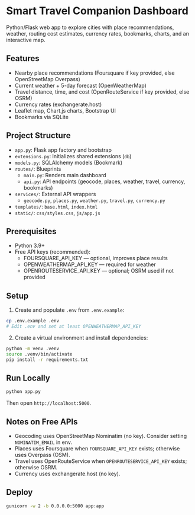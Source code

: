 # Smart Travel Companion Dashboard

Python/Flask web app to explore cities with place recommendations, weather, routing cost estimates, currency rates, bookmarks, charts, and an interactive map.

## Features
- Nearby place recommendations (Foursquare if key provided, else OpenStreetMap Overpass)
- Current weather + 5-day forecast (OpenWeatherMap)
- Travel distance, time, and cost (OpenRouteService if key provided, else OSRM)
- Currency rates (exchangerate.host)
- Leaflet map, Chart.js charts, Bootstrap UI
- Bookmarks via SQLite

## Project Structure
- `app.py`: Flask app factory and bootstrap
- `extensions.py`: Initializes shared extensions (`db`)
- `models.py`: SQLAlchemy models (Bookmark)
- `routes/`: Blueprints
  - `main.py`: Renders main dashboard
  - `api.py`: API endpoints (geocode, places, weather, travel, currency, bookmarks)
- `services/`: External API wrappers
  - `geocode.py`, `places.py`, `weather.py`, `travel.py`, `currency.py`
- `templates/`: `base.html`, `index.html`
- `static/`: `css/styles.css`, `js/app.js`

## Prerequisites
- Python 3.9+
- Free API keys (recommended):
  - FOURSQUARE_API_KEY — optional, improves place results
  - OPENWEATHERMAP_API_KEY — required for weather
  - OPENROUTESERVICE_API_KEY — optional; OSRM used if not provided

## Setup
1. Create and populate `.env` from `.env.example`:
```bash
cp .env.example .env
# Edit .env and set at least OPENWEATHERMAP_API_KEY
```
2. Create a virtual environment and install dependencies:
```bash
python -m venv .venv
source .venv/bin/activate
pip install -r requirements.txt
```

## Run Locally
```bash
python app.py
```
Then open `http://localhost:5000`.

## Notes on Free APIs
- Geocoding uses OpenStreetMap Nominatim (no key). Consider setting `NOMINATIM_EMAIL` in env.
- Places uses Foursquare when `FOURSQUARE_API_KEY` exists; otherwise uses Overpass (OSM).
- Travel uses OpenRouteService when `OPENROUTESERVICE_API_KEY` exists; otherwise OSRM.
- Currency uses exchangerate.host (no key).

## Deploy
```bash
gunicorn -w 2 -b 0.0.0.0:5000 app:app
```
